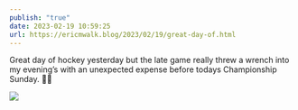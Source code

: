 ```yaml
---
publish: "true"
date: 2023-02-19 10:59:25
url: https://ericmwalk.blog/2023/02/19/great-day-of.html
---
```


Great day of hockey yesterday but the late game really threw a wrench into my evening’s with an unexpected expense before todays Championship Sunday. 💸🏒

![](https://ericmwalk.blog/uploads/2023/65eba5df80.jpg)